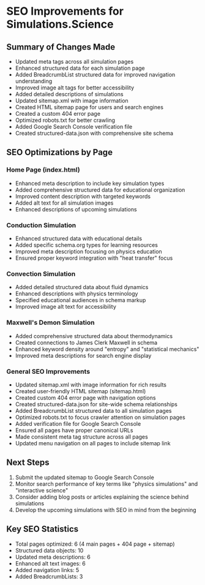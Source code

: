 # SEO Improvements for Simulations.Science

## Summary of Changes Made
- Updated meta tags across all simulation pages
- Enhanced structured data for each simulation page
- Added BreadcrumbList structured data for improved navigation understanding
- Improved image alt tags for better accessibility
- Added detailed descriptions of simulations
- Updated sitemap.xml with image information
- Created HTML sitemap page for users and search engines
- Created a custom 404 error page
- Optimized robots.txt for better crawling
- Added Google Search Console verification file
- Created structured-data.json with comprehensive site schema

## SEO Optimizations by Page

### Home Page (index.html)
- Enhanced meta description to include key simulation types
- Added comprehensive structured data for educational organization
- Improved content description with targeted keywords
- Added alt text for all simulation images
- Enhanced descriptions of upcoming simulations

### Conduction Simulation
- Enhanced structured data with educational details
- Added specific schema.org types for learning resources
- Improved meta description focusing on physics education
- Ensured proper keyword integration with "heat transfer" focus

### Convection Simulation
- Added detailed structured data about fluid dynamics
- Enhanced descriptions with physics terminology
- Specified educational audiences in schema markup
- Improved image alt text for accessibility

### Maxwell's Demon Simulation
- Added comprehensive structured data about thermodynamics
- Created connections to James Clerk Maxwell in schema
- Enhanced keyword density around "entropy" and "statistical mechanics"
- Improved meta descriptions for search engine display

### General SEO Improvements
- Updated sitemap.xml with image information for rich results
- Created user-friendly HTML sitemap (sitemap.html)
- Created custom 404 error page with navigation options
- Created structured-data.json for site-wide schema relationships
- Added BreadcrumbList structured data to all simulation pages
- Optimized robots.txt to focus crawler attention on simulation pages
- Added verification file for Google Search Console
- Ensured all pages have proper canonical URLs
- Made consistent meta tag structure across all pages
- Updated menu navigation on all pages to include sitemap link

## Next Steps
1. Submit the updated sitemap to Google Search Console
2. Monitor search performance of key terms like "physics simulations" and "interactive science"
3. Consider adding blog posts or articles explaining the science behind simulations
4. Develop the upcoming simulations with SEO in mind from the beginning

## Key SEO Statistics
- Total pages optimized: 6 (4 main pages + 404 page + sitemap)
- Structured data objects: 10
- Updated meta descriptions: 6
- Enhanced alt text images: 6
- Added navigation links: 5
- Added BreadcrumbLists: 3
